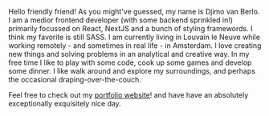 
Hello friendly friend! As you might've guessed, my name is Djimo van Berlo. I am a medior frontend developer (with some backend sprinkled in!) primarily focussed on React, NextJS and a bunch of styling framewords. I think my favorite is still SASS. I am currently living in Louvain le Neuve while working remotely - and sometimes in real life - in Amsterdam. I love creating new things and solving problems in an analytical and creative way. In my free time I like to play with some code, cook up some games and develop some dinner. I like walk around and explore my surroundings, and perhaps the occasional draping-over-the-couch.

Feel free to check out my [portfolio website](https://djimovanberlo.vercel.app/)! and have have an absolutely exceptionally exquisitely nice day.
